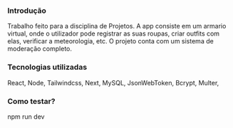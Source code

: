 ### Introdução ###

Trabalho feito para a disciplina de Projetos. A app consiste em um armario virtual, onde o utilizador pode registrar as suas roupas, criar outfits com elas, verificar a meteorologia, etc.
O projeto conta com um sistema de moderação completo.

### Tecnologias utilizadas ###

React,
Node,
Tailwindcss,
Next,
MySQL,
JsonWebToken,
Bcrypt,
Multer,


### Como testar? ###

npm run dev
